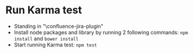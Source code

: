 # Run Karma test

- Standing in "\confluence-jira-plugin"
- Install node packages and library by running 2 following commands: `npm install` and `bower install`
- Start running Karma test: `npm test`
